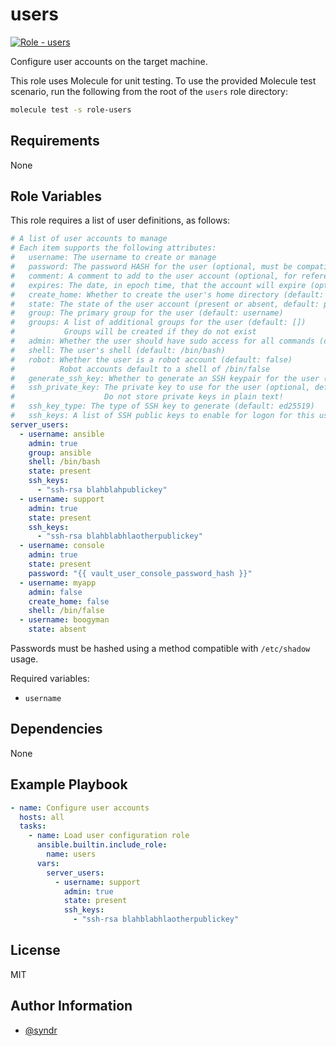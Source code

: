 users
=========

[![Role - users](https://github.com/syndr/ansible-role-users/actions/workflows/role-users.yml/badge.svg)](https://github.com/syndr/ansible-role-users/actions/workflows/role-users.yml)

Configure user accounts on the target machine.

This role uses Molecule for unit testing. To use the provided Molecule test scenario, run the following from the root of the `users` role directory:

```bash
molecule test -s role-users
```

Requirements
------------

None

Role Variables
--------------

This role requires a list of user definitions, as follows:

```yaml
# A list of user accounts to manage
# Each item supports the following attributes:
#   username: The username to create or manage
#   password: The password HASH for the user (optional, must be compatible with /etc/shadow)
#   comment: A comment to add to the user account (optional, for reference only)
#   expires: The date, in epoch time, that the account will expire (optional, default: never)
#   create_home: Whether to create the user's home directory (default: true)
#   state: The state of the user account (present or absent, default: present)
#   group: The primary group for the user (default: username)
#   groups: A list of additional groups for the user (default: [])
#           Groups will be created if they do not exist
#   admin: Whether the user should have sudo access for all commands (default: false)
#   shell: The user's shell (default: /bin/bash)
#   robot: Whether the user is a robot account (default: false)
#          Robot accounts default to a shell of /bin/false
#   generate_ssh_key: Whether to generate an SSH keypair for the user (default: false)
#   ssh_private_key: The private key to use for the user (optional, default: none)
#                    Do not store private keys in plain text!
#   ssh_key_type: The type of SSH key to generate (default: ed25519)
#   ssh_keys: A list of SSH public keys to enable for logon for this user (optional, default: [])
server_users:
  - username: ansible
    admin: true
    group: ansible
    shell: /bin/bash
    state: present
    ssh_keys:
      - "ssh-rsa blahblahpublickey"
  - username: support
    admin: true
    state: present
    ssh_keys:
      - "ssh-rsa blahblabhlaotherpublickey"
  - username: console
    admin: true
    state: present
    password: "{{ vault_user_console_password_hash }}"
  - username: myapp
    admin: false
    create_home: false
    shell: /bin/false
  - username: boogyman
    state: absent
```

Passwords must be hashed using a method compatible with `/etc/shadow` usage.

Required variables:
- `username`

Dependencies
------------

None

Example Playbook
----------------

```yaml
- name: Configure user accounts
  hosts: all
  tasks:
    - name: Load user configuration role
      ansible.builtin.include_role:
        name: users
      vars:
        server_users:
          - username: support
            admin: true
            state: present
            ssh_keys:
              - "ssh-rsa blahblabhlaotherpublickey"
```

License
-------

MIT

Author Information
------------------

- [@syndr](https://github.com/syndr)

